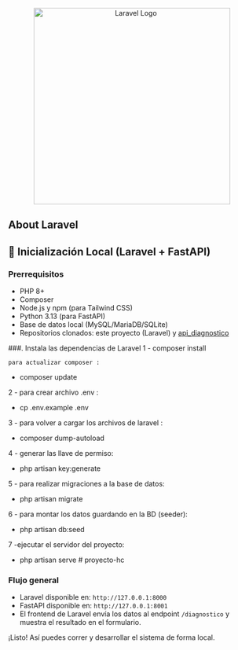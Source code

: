 <p align="center"><a href="https://laravel.com" target="_blank"><img src="https://raw.githubusercontent.com/laravel/art/master/logo-lockup/5%20SVG/2%20CMYK/1%20Full%20Color/laravel-logolockup-cmyk-red.svg" width="400" alt="Laravel Logo"></a></p>

## About Laravel

## 🚀 Inicialización Local (Laravel + FastAPI)

### Prerrequisitos

- PHP 8+
- Composer
- Node.js y npm (para Tailwind CSS)
- Python 3.13 (para FastAPI)
- Base de datos local (MySQL/MariaDB/SQLite)
- Repositorios clonados: este proyecto (Laravel) y [api_diagnostico](https://github.com/RonaldoJPSC1228/api_diagnostico_py)

###. Instala las dependencias de Laravel
1 - composer install
    
    para actualizar composer :
    
- composer update

2 -  para crear archivo .env :

- cp .env.example .env

3 - para volver a cargar los archivos de laravel :

- composer dump-autoload

4 -  generar las llave de permiso:

- php artisan key:generate

5 - para realizar migraciones a la base de datos:

- php artisan migrate

6 - para montar los datos guardando en la BD (seeder):

- php artisan db:seed

7 -ejecutar el servidor del proyecto:

- php artisan serve
#   p r o y e c t o - h c 

### Flujo general

- Laravel disponible en: `http://127.0.0.1:8000`
- FastAPI disponible en: `http://127.0.0.1:8001`
- El frontend de Laravel envía los datos al endpoint `/diagnostico` y muestra el resultado en el formulario.


¡Listo! Así puedes correr y desarrollar el sistema de forma local.
 
